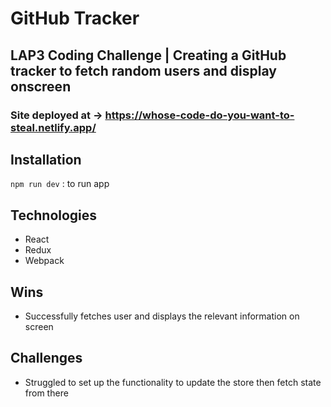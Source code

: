 # GitHub Tracker

## LAP3 Coding Challenge | Creating a GitHub tracker to fetch random users and display onscreen

### Site deployed at -> https://whose-code-do-you-want-to-steal.netlify.app/

## Installation 
`npm run dev` : to run app

## Technologies
- React
- Redux
- Webpack

## Wins
- Successfully fetches user and displays the relevant information on screen

## Challenges
- Struggled to set up the functionality to update the store then fetch state from there
